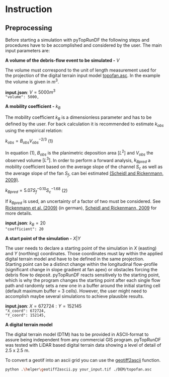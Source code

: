 # Instruction

## Preprocessing

Before starting a simulation with pyTopRunDF the following steps and procedures have to be accomplished and considered by the user. The main input parameters are:

**A volume of the debris-flow event to be simulated -** $V$

The volume must correspond to the unit of length measurement used for the projection of the digital terrain input model [topofan.asc](topofan.asc). In the example the volume is given in $m^3$.

**input.json**: $V=5000 m^3$\
`"volume": 5000,`

**A mobility coefficient -** $k_B$

The mobility coefficient $k_B$ is a dimensionless parameter and has to be defined by the user. For back calculation it is recommended to estimate $k_{obs}$ using the empirical relation:

$k_{obs}=B_{obs}V_{obs}^{-2/3}$ (1)

In equation (1), $B_{obs}$ is the planimetric deposition area $[L^2]$ and $V_{obs}$ the observed volume $[L^3]$. In order to perform a forward analysis, $k_{Bpred}$ a mobility coefficient based on the average slope of the channel $S_c$ as well as the average slope of the fan $S_f$, can bei estimated [(Scheidl and Rickenmann, 2009)](https://onlinelibrary.wiley.com/doi/abs/10.1002/esp.1897).

$k_{Bpred}=5.07S_f^{-0.10}S_c^{-1.68}$ (2)

If $k_{Bpred}$ is used, an uncertainty of a factor of two must be considered. See [Rickenmann et al. (2009)](https://www.e-periodica.ch/digbib/view?pid=wel-004%3A2010%3A102%3A%3A42) (in german), [Scheidl and Rickenmann, 2009](https://onlinelibrary.wiley.com/doi/abs/10.1002/esp.1897) for more details.

**input.json**: $k_B=20$\
`"coefficient": 20`

**A start point of the simulation -** $X | Y$

The user needs to declare a starting point of the simulation in $X$ (easting) and $Y$ (northing) coordinates. Those coordinates must lay within the applied digital terrain model and have to be defined in the same projection.\
Starting point can be a distinct change within the longitudinal flow-profile (significant change in slope gradient at fan apex) or obstacles forcing the debris flow to deposit. pyTopRunDF reacts sensitively to the starting point, which is why the program changes the starting point after each single flow path and randomly sets a new one in a buffer around the initial starting cell (default maximum buffer = 3 cells). However, the user might need to accomplish maybe several simulations to achieve plausible results.

**input.json**: $X=672724: Y= 152145$\
`"X_coord": 672724,`\
`"Y_coord": 152145,`


**A digital terrain model**

The digital terrain model (DTM) has to be provided in ASCII-format to assure being independent from any commercial GIS program. pyTopRunDF was
tested with LiDAR based digital terrain data showing a level of detail of 2.5 x 2.5 m.

To convert a geotif into an ascii grid you can use the [geotiff2ascii](pyTopRunDF/helper/geotiff2ascii.py) function.

``` bash
python .\helper\geotiff2ascii.py your_input.tif ./DEM/topofan.asc
```
